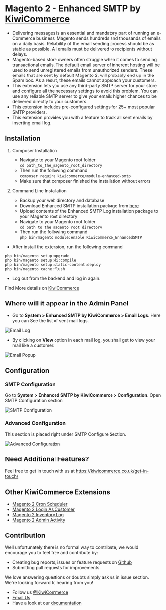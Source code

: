 # Magento 2 - Enhanced SMTP by [KiwiCommerce](https://kiwicommerce.co.uk/)
- Delivering messages is an essential and mandatory part of running an e-Commerce business. Magento sends hundreds and thousands of emails on a daily basis. Reliability of the email sending process should be as stable as possible. All emails must be delivered to recipients without delays.
- Magento-based store owners often struggle when it comes to sending transactional emails. The default email server of inherent hosting will be used to send unregistered emails from unauthorized senders. These emails that are sent by default Magento 2, will probably end up in the Spam box. As a result, these emails cannot approach your customers.
- This extension lets you use any third-party SMTP server for your store and configure all the necessary settings to avoid this problem. You can use any reliable SMTP server to give your emails higher chances to be delivered directly to your customers.
- This extension includes pre-configured settings for 25+ most popular SMTP providers.
- This extension provides you with a feature to track all sent emails by inserting email log.

## Installation
 1. Composer Installation
      - Navigate to your Magento root folder<br />
            `cd path_to_the_magento_root_directory`
      - Then run the following command<br />
          `composer require kiwicommerce/module-enhanced-smtp`
      - Make sure that composer finished the installation without errors

 2. Command Line Installation
      - Backup your web directory and database
      - Download Enhanced SMTP installation package from <a href="https://github.com/kiwicommerce/magento2-enhanced-smtp/releases/download/v1.0.2/kiwicommerce-enhanced-smtp-v102.zip">here</a>
      - Upload contents of the Enhanced SMTP Log installation package to your Magento root directory
      - Navigate to your Magento root folder<br />
          `cd path_to_the_magento_root_directory`<br />
      - Then run the following command<br />
          `php bin/magento module:enable KiwiCommerce_EnhancedSMTP`
   
- After install the extension, run the following command
```
php bin/magento setup:upgrade
php bin/magento setup:di:compile
php bin/magento setup:static-content:deploy
php bin/magento cache:flush
```
- Log out from the backend and log in again.
          
Find More details on [KiwiCommerce](https://kiwicommerce.co.uk/extensions/magento2-enhanced-smtp/)

## Where will it appear in the Admin Panel
- Go to **System > Enhanced SMTP by KiwiCommerce > Email Logs**. Here you can See the list of sent mail logs.

![Email Log](https://kiwicommerce.co.uk/docs/img/enhanced_smtp/email_log.png)

- By clicking on **View** option in each mail log, you shall get to view your mail like a customer.

![Email Popup](https://kiwicommerce.co.uk/docs/img/enhanced_smtp/email_popup.png)


## Configuration
### SMTP Configuration
Go to **System > Enhanced SMTP by KiwiCommerce > Configuration**. Open SMTP Configuration section

![SMTP Configuration](https://kiwicommerce.co.uk/docs/img/enhanced_smtp/smtp-configuration-section.png)

### Advanced Configuration
This section is placed right under SMTP Configure Section.

![Advanced Configuration](https://kiwicommerce.co.uk/docs/img/enhanced_smtp/advanced-configuration-section.png)

## Need Additional Features?
Feel free to get in touch with us at https://kiwicommerce.co.uk/get-in-touch/

## Other KiwiCommerce Extensions
* [Magento 2 Cron Scheduler](https://kiwicommerce.co.uk/extensions/magento2-cron-scheduler/)
* [Magento 2 Login As Customer](https://kiwicommerce.co.uk/extensions/magento2-login-as-customer/)
* [Magento 2 Inventory Log](https://kiwicommerce.co.uk/extensions/magento2-inventory-log/)
* [Magento 2 Admin Activity](https://kiwicommerce.co.uk/extensions/magento2-admin-activity/)

## Contribution
Well unfortunately there is no formal way to contribute, we would encourage you to feel free and contribute by:
 
  - Creating bug reports, issues or feature requests on [Github](https://github.com/kiwicommerce/magento2-enhanced-smtp/issues)
  - Submitting pull requests for improvements.
    
We love answering questions or doubts simply ask us in issue section. We're looking forward to hearing from you!
 
  - Follow us [@KiwiCommerce](https://twitter.com/KiwiCommerce)
  - <a href="mailto:support@kiwicommerce.co.uk">Email Us</a>
  - Have a look at our [documentation](https://kiwicommerce.co.uk/docs/enhanced-smtp/)



